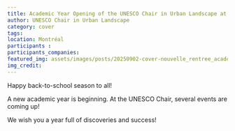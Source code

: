 ```yaml
---
title: Academic Year Opening of the UNESCO Chair in Urban Landscape at the Faculty of Environmental Design
author: UNESCO Chair in Urban Landscape
category: cover
tags: 
location: Montréal
participants : 
participants_companies: 
featured_img: assets/images/posts/20250902-cover-nouvelle_rentree_academique.jpg
img_credit: 
---
```

Happy back-to-school season to all!

A new academic year is beginning. At the UNESCO Chair, several events are coming up!

We wish you a year full of discoveries and success!

